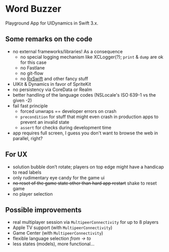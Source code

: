 # Word Buzzer

Playground App for UIDynamics in Swift 3.x.

## Some remarks on the code
* no external frameworks/libraries! As a consequence
    * no special logging mechanism like XCLogger(?); `print` & `dump` are ok for this case
    * no Fastlane
    * no git-flow
    * no [RxSwift](https://github.com/ReactiveX/RxSwift) and other fancy stuff
* UIKit & Dynamics in favor of SpriteKit
* no persistency via CoreData or Realm
* better handling of the language codes (NSLocale's ISO 639-1 vs the given -2)
* fail fast principle
    * forced unwraps == developer errors on crash
    * `precondition` for stuff that might even crash in production apps to prevent an invalid state
    * `assert` for checks during development time
* app requires full screen, I guess you don't want to browse the web in parallel, right?

## For UX
* solution bubble don’t rotate; players on top edge might have a handicap to read labels
* only rudimentary eye candy for the game ui
* ~~no reset of the game state other than hard app restart~~ shake to reset game
* no player selection

## Possible improvements
* real multiplayer session via `MultipeerConnectivity` for up to 8 players
* Apple TV support (with `MultipeerConnectivity`)
* Game Center (with `MultipeerConnectivity`)
* flexible language selection _from -> to_
* less states (models), more functional…
